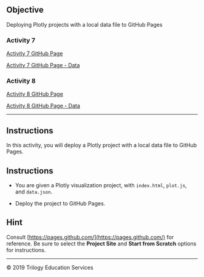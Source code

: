 ## Objective
Deploying Plotly projects with a local data file to GitHub Pages


### Activity 7

[Activity 7 GitHub Page](https://diannejardinez.github.io/plotlydata/Activity_07/index.html)

[Activity 7 GitHub Page - Data](https://diannejardinez.github.io/plotlydata/Activity_07/data/data.json)

### Activity 8

[Activity 8 GitHub Page](https://diannejardinez.github.io/plotlydata/Activity_08/index.html)

[Activity 8 GitHub Page - Data](https://diannejardinez.github.io/plotlydata/Activity_08/data/data.json)


---
## Instructions


In this activity, you will deploy a Plotly project with a local data file to GitHub Pages.

## Instructions

* You are given a Plotly visualization project, with `index.html`, `plot.js`, and `data.json`.

* Deploy the project to GitHub Pages.

## Hint

Consult [https://pages.github.com/](https://pages.github.com/) for reference. Be sure to select the **Project Site** and **Start from Scratch** options for instructions.

- - -
© 2019 Trilogy Education Services
